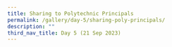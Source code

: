 ```yaml
---
title: Sharing to Polytechnic Principals
permalink: /gallery/day-5/sharing-poly-principals/
description: ""
third_nav_title: Day 5 (21 Sep 2023)
---
```


